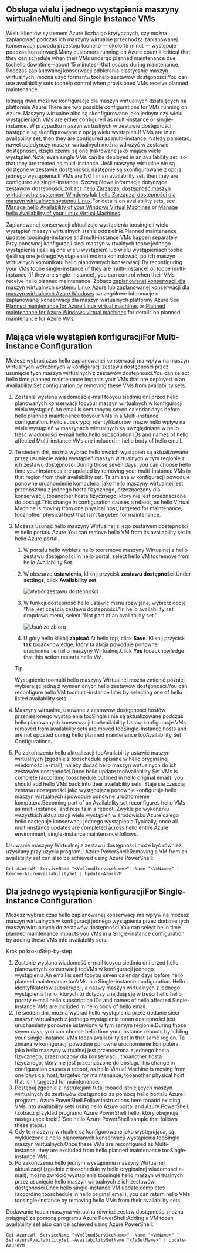 

## <a name="multi-and-single-instance-vms"></a><span data-ttu-id="c934e-101">Obsługa wielu i jednego wystąpienia maszyny wirtualne</span><span class="sxs-lookup"><span data-stu-id="c934e-101">Multi and Single Instance VMs</span></span>
<span data-ttu-id="c934e-102">Wielu klientów systemem Azure liczba go krytycznych, czy można zaplanować podczas ich maszyny wirtualne przechodzą zaplanowanej konserwacji powodu przestoju toohello — około 15 minut — występuje podczas konserwacji.</span><span class="sxs-lookup"><span data-stu-id="c934e-102">Many customers running on Azure count it critical that they can schedule when their VMs undergo planned maintenance due toohello downtime--about 15 minutes--that occurs during maintenance.</span></span> <span data-ttu-id="c934e-103">Podczas zaplanowanej konserwacji odbierania elastycznie maszyn wirtualnych, można użyć formantu toohelp zestawów dostępności.</span><span class="sxs-lookup"><span data-stu-id="c934e-103">You can use availability sets toohelp control when provisioned VMs receive planned maintenance.</span></span>

<span data-ttu-id="c934e-104">Istnieją dwie możliwe konfiguracje dla maszyn wirtualnych działających na platformie Azure.</span><span class="sxs-lookup"><span data-stu-id="c934e-104">There are two possible configurations for VMs running on Azure.</span></span> <span data-ttu-id="c934e-105">Maszyny wirtualne albo są skonfigurowane jako jednym czy wielu wystąpieniach.</span><span class="sxs-lookup"><span data-stu-id="c934e-105">VMs are either configured as multi-instance or single-instance.</span></span> <span data-ttu-id="c934e-106">W przypadku maszyn wirtualnych w zestawie dostępności, następnie są skonfigurowane z opcją wielu wystąpień.</span><span class="sxs-lookup"><span data-stu-id="c934e-106">If VMs are in an availability set, then they are configured as multi-instance.</span></span> <span data-ttu-id="c934e-107">Należy pamiętać, nawet pojedynczy maszyn wirtualnych można wdrożyć w zestawie dostępności, dzięki czemu są one traktowane jako mająca wiele wystąpień.</span><span class="sxs-lookup"><span data-stu-id="c934e-107">Note, even single VMs can be deployed in an availability set, so that they are treated as multi-instance.</span></span> <span data-ttu-id="c934e-108">Jeśli maszyny wirtualne nie są dostępne w zestawie dostępności, następnie są skonfigurowane z opcją jednego wystąpienia.</span><span class="sxs-lookup"><span data-stu-id="c934e-108">If VMs are NOT in an availability set, then they are configured as single-instance.</span></span>  <span data-ttu-id="c934e-109">Szczegółowe informacje dotyczące zestawów dostępności, zobacz [hello Zarządzaj dostępność maszyn wirtualnych z systemem Windows](../articles/virtual-machines/windows/manage-availability.md?toc=%2fazure%2fvirtual-machines%2fwindows%2ftoc.json) lub [hello Zarządzaj dostępności dla maszyn wirtualnych systemu Linux](../articles/virtual-machines/linux/manage-availability.md?toc=%2fazure%2fvirtual-machines%2flinux%2ftoc.json).</span><span class="sxs-lookup"><span data-stu-id="c934e-109">For details on availability sets, see [Manage hello Availability of your Windows Virtual Machines](../articles/virtual-machines/windows/manage-availability.md?toc=%2fazure%2fvirtual-machines%2fwindows%2ftoc.json) or [Manage hello Availability of your Linux Virtual Machines](../articles/virtual-machines/linux/manage-availability.md?toc=%2fazure%2fvirtual-machines%2flinux%2ftoc.json).</span></span>

<span data-ttu-id="c934e-110">Zaplanowanej konserwacji aktualizuje wystąpienia toosingle i wielu wystąpień maszyn wirtualnych stanie oddzielnie.</span><span class="sxs-lookup"><span data-stu-id="c934e-110">Planned maintenance updates toosingle-instance and multi-instance VMs happen separately.</span></span> <span data-ttu-id="c934e-111">Przy ponownej konfiguracji sieci maszyn wirtualnych toobe jednego wystąpienia (jeśli są one wielu wystąpień) lub wielu wystąpieniach toobe (jeśli są one jednego wystąpienia) można kontrolować, po ich maszyn wirtualnych komunikatu hello planowanych konserwacji.</span><span class="sxs-lookup"><span data-stu-id="c934e-111">By reconfiguring your VMs toobe single-instance (if they are multi-instance) or toobe multi-instance (if they are single-instance), you can control when their VMs receive hello planned maintenance.</span></span> <span data-ttu-id="c934e-112">Zobacz [zaplanowanej konserwacji dla maszyn wirtualnych systemu Linux Azure](../articles/virtual-machines/linux/planned-maintenance.md?toc=%2fazure%2fvirtual-machines%2flinux%2ftoc.json) lub [zaplanowanej konserwacji dla maszyn wirtualnych Azure Windows](../articles/virtual-machines/windows/planned-maintenance.md?toc=%2fazure%2fvirtual-machines%2fwindows%2ftoc.json) szczegółowe informacje o zaplanowanej konserwacji dla maszyn wirtualnych platformy Azure.</span><span class="sxs-lookup"><span data-stu-id="c934e-112">See [Planned maintenance for Azure Linux virtual machines](../articles/virtual-machines/linux/planned-maintenance.md?toc=%2fazure%2fvirtual-machines%2flinux%2ftoc.json) or [Planned maintenance for Azure Windows virtual machines](../articles/virtual-machines/windows/planned-maintenance.md?toc=%2fazure%2fvirtual-machines%2fwindows%2ftoc.json) for details on planned maintenance for Azure VMs.</span></span>

## <a name="for-multi-instance-configuration"></a><span data-ttu-id="c934e-113">Mająca wiele wystąpień konfiguracji</span><span class="sxs-lookup"><span data-stu-id="c934e-113">For Multi-instance Configuration</span></span>
<span data-ttu-id="c934e-114">Możesz wybrać czas hello zaplanowanej konserwacji ma wpływ na maszyn wirtualnych wdrożonych w konfiguracji zestawu dostępności przez usunięcie tych maszyn wirtualnych z zestawów dostępności.</span><span class="sxs-lookup"><span data-stu-id="c934e-114">You can select hello time planned maintenance impacts your VMs that are deployed in an Availability Set configuration by removing these VMs from availability sets.</span></span>

1. <span data-ttu-id="c934e-115">Zostanie wysłana wiadomość e-mail tooyou siedmiu dni przed hello planowanych konserwacji tooyour maszyn wirtualnych w konfiguracji wielu wystąpień.</span><span class="sxs-lookup"><span data-stu-id="c934e-115">An email is sent tooyou seven calendar days before hello planned maintenance tooyour VMs in a Multi-instance configuration.</span></span> <span data-ttu-id="c934e-116">Hello subskrypcji identyfikatorów i nazw hello wpływ na wiele wystąpień w maszynach wirtualnych są uwzględniane w hello treść wiadomości e-mail hello.</span><span class="sxs-lookup"><span data-stu-id="c934e-116">hello subscription IDs and names of hello affected Multi-instance VMs are included in hello body of hello email.</span></span>
2. <span data-ttu-id="c934e-117">Te siedem dni, można wybrać hello swoich wystąpień są aktualizowane przez usunięcie wielu wystąpień maszyn wirtualnych w tym regionie z ich zestawu dostępności.</span><span class="sxs-lookup"><span data-stu-id="c934e-117">During those seven days, you can choose hello time your instances are updated by removing your multi-instance VMs in that region from their availability set.</span></span> <span data-ttu-id="c934e-118">Ta zmiana w konfiguracji powoduje ponowne uruchomienie komputera, jako hello maszyny wirtualnej jest przenoszona z jednego hosta fizycznego, przeznaczony dla konserwacji, tooanother hosta fizycznego, który nie jest przeznaczone do obsługi.</span><span class="sxs-lookup"><span data-stu-id="c934e-118">This change in configuration causes a reboot, as hello Virtual Machine is moving from one physical host, targeted for maintenance, tooanother physical host that isn’t targeted for maintenance.</span></span>
3. <span data-ttu-id="c934e-119">Możesz usunąć hello maszyny Wirtualnej z jego zestawem dostępności w hello portalu Azure.</span><span class="sxs-lookup"><span data-stu-id="c934e-119">You can remove hello VM from its availability set in hello Azure portal.</span></span>

   1. <span data-ttu-id="c934e-120">W portalu hello wybierz hello tooremove maszyny Wirtualnej z hello zestawu dostępności.</span><span class="sxs-lookup"><span data-stu-id="c934e-120">In hello portal, select hello VM tooremove from hello Availability Set.</span></span>  

   2. <span data-ttu-id="c934e-121">W obszarze **ustawienia**, kliknij przycisk **zestawu dostępności**.</span><span class="sxs-lookup"><span data-stu-id="c934e-121">Under **settings**, click **Availability set**.</span></span>

      ![Wybór zestawu dostępności](./media/virtual-machines-planned-maintenance-schedule/availabilitysetselection.png)

   3. <span data-ttu-id="c934e-123">W funkcji dostępność hello ustawić menu rozwijane, wybierz opcję "Nie jest częścią zestawu dostępności."</span><span class="sxs-lookup"><span data-stu-id="c934e-123">In hello availability set dropdown menu, select “Not part of an availability set.”</span></span>

      ![Usuń ze zbioru](./media/virtual-machines-planned-maintenance-schedule/availabilitysetwarning.png)

   4. <span data-ttu-id="c934e-125">U góry hello kliknij **zapisać**.</span><span class="sxs-lookup"><span data-stu-id="c934e-125">At hello top, click **Save**.</span></span> <span data-ttu-id="c934e-126">Kliknij przycisk **tak** tooacknowledge, który ta akcja powoduje ponowne uruchomienie hello maszyny Wirtualnej.</span><span class="sxs-lookup"><span data-stu-id="c934e-126">Click **Yes** tooacknowledge that this action restarts hello VM.</span></span>

   >[!TIP]
   ><span data-ttu-id="c934e-127">Wystąpienie toomulti hello maszyny Wirtualnej można zmienić później, wybierając jedną z wymienionych hello zestawów dostępności.</span><span class="sxs-lookup"><span data-stu-id="c934e-127">You can reconfigure hello VM toomulti-instance later by selecting one of hello listed availability sets.</span></span>

4. <span data-ttu-id="c934e-128">Maszyny wirtualne, usuwane z zestawów dostępności hostów przeniesionego wystąpienia tooSingle i nie są aktualizowane podczas hello planowanych konserwacji tooAvailability Ustaw konfiguracje.</span><span class="sxs-lookup"><span data-stu-id="c934e-128">VMs removed from availability sets are moved tooSingle-Instance hosts and are not updated during hello planned maintenance tooAvailability Set Configurations.</span></span>
5. <span data-ttu-id="c934e-129">Po zakończeniu hello aktualizacji tooAvailability ustawić maszyn wirtualnych (zgodnie z tooschedule opisane w hello oryginalnej wiadomości e-mail), należy dodać hello maszyn wirtualnych do ich zestawów dostępności.</span><span class="sxs-lookup"><span data-stu-id="c934e-129">Once hello update tooAvailability Set VMs is complete (according tooschedule outlined in hello original email), you should add hello VMs back into their availability sets.</span></span> <span data-ttu-id="c934e-130">Staje się częścią zestawu dostępności jako występująca ponownie konfiguruje hello maszyn wirtualnych i powoduje ponowne uruchomienie komputera.</span><span class="sxs-lookup"><span data-stu-id="c934e-130">Becoming part of an Availability set reconfigures hello VMs as multi-instance, and results in a reboot.</span></span> <span data-ttu-id="c934e-131">Zwykle po wykonaniu wszystkich aktualizacji wielu wystąpień w środowisku Azure całego hello następuje konserwacji jednego wystąpienia.</span><span class="sxs-lookup"><span data-stu-id="c934e-131">Typically, once all multi-instance updates are completed across hello entire Azure environment, single-instance maintenance follows.</span></span>

<span data-ttu-id="c934e-132">Usuwanie maszyny Wirtualnej z zestawu dostępności może być również uzyskany przy użyciu programu Azure PowerShell:</span><span class="sxs-lookup"><span data-stu-id="c934e-132">Removing a VM from an availability set can also be achieved using Azure PowerShell:</span></span>

```
Get-AzureVM -ServiceName "<VmCloudServiceName>" -Name "<VmName>" | Remove-AzureAvailabilitySet | Update-AzureVM
```

## <a name="for-single-instance-configuration"></a><span data-ttu-id="c934e-133">Dla jednego wystąpienia konfiguracji</span><span class="sxs-lookup"><span data-stu-id="c934e-133">For Single-instance Configuration</span></span>
<span data-ttu-id="c934e-134">Możesz wybrać czas hello zaplanowanej konserwacji ma wpływ na możesz maszyn wirtualnych w konfiguracji jednego wystąpienia przez dodanie tych maszyn wirtualnych do zestawów dostępności.</span><span class="sxs-lookup"><span data-stu-id="c934e-134">You can select hello time planned maintenance impacts you VMs in a Single-instance configuration by adding these VMs into availability sets.</span></span>

<span data-ttu-id="c934e-135">Krok po kroku</span><span class="sxs-lookup"><span data-stu-id="c934e-135">Step-by-step</span></span>

1. <span data-ttu-id="c934e-136">Zostanie wysłana wiadomość e-mail tooyou siedmiu dni przed hello planowanych konserwacji tooVMs w konfiguracji jednego wystąpienia.</span><span class="sxs-lookup"><span data-stu-id="c934e-136">An email is sent tooyou seven calendar days before hello planned maintenance tooVMs in a Single-instance configuration.</span></span> <span data-ttu-id="c934e-137">Hello identyfikatorów subskrypcji, a nazwy maszyn wirtualnych z jednego wystąpienia hello, których to dotyczy znajdują się w treści hello hello poczty e-mail.</span><span class="sxs-lookup"><span data-stu-id="c934e-137">hello subscription IDs and names of hello affected Single-Instance VMs are included in hello body of hello email.</span></span>
2. <span data-ttu-id="c934e-138">Te siedem dni, można wybrać hello wystąpienia przez dodanie sieci maszyn wirtualnych z jednego wystąpienia tooan dostępności jest uruchamiany ponownie ustawiony w tym samym regionie.</span><span class="sxs-lookup"><span data-stu-id="c934e-138">During those seven days, you can choose hello time your instance reboots by adding your Single-instance VMs tooan availability set in that same region.</span></span> <span data-ttu-id="c934e-139">Ta zmiana w konfiguracji powoduje ponowne uruchomienie komputera, jako hello maszyny wirtualnej jest przenoszona z jednego hosta fizycznego, przeznaczony dla konserwacji, tooanother hosta fizycznego, który nie jest przeznaczone do obsługi.</span><span class="sxs-lookup"><span data-stu-id="c934e-139">This change in configuration causes a reboot, as hello Virtual Machine is moving from one physical host, targeted for maintenance, tooanother physical host that isn’t targeted for maintenance.</span></span>
3. <span data-ttu-id="c934e-140">Postępuj zgodnie z instrukcjami tutaj tooadd istniejących maszyn wirtualnych do zestawów dostępności za pomocą hello portalu Azure i programu Azure PowerShell.</span><span class="sxs-lookup"><span data-stu-id="c934e-140">Follow instructions here tooadd existing VMs into availability sets using hello Azure portal and Azure PowerShell.</span></span> <span data-ttu-id="c934e-141">(Zobacz przykład programu Azure PowerShell hello, który obejmuje następujące kroki.)</span><span class="sxs-lookup"><span data-stu-id="c934e-141">(See hello Azure PowerShell sample that follows these steps.)</span></span>
4. <span data-ttu-id="c934e-142">Gdy te maszyny wirtualne są konfigurowane jako występująca, są wykluczone z hello planowanych konserwacji wystąpienia tooSingle maszyn wirtualnych.</span><span class="sxs-lookup"><span data-stu-id="c934e-142">Once these VMs are reconfigured as Multi-instance, they are excluded from hello planned maintenance tooSingle-instance VMs.</span></span>
5. <span data-ttu-id="c934e-143">Po zakończeniu hello jednym wystąpieniu maszyny Wirtualnej aktualizacji (zgodnie z tooschedule w hello oryginalnej wiadomości e-mail), można zwrócić wystąpienia toosingle hello maszyn wirtualnych przez usunięcie hello maszyn wirtualnych z ich zestawów dostępności.</span><span class="sxs-lookup"><span data-stu-id="c934e-143">Once hello single-instance VM update completes (according tooschedule in hello original email), you can return hello VMs toosingle-instance by removing hello VMs from their availability sets.</span></span>

<span data-ttu-id="c934e-144">Dodawanie tooan maszyna wirtualna również zestaw dostępności można osiągnąć za pomocą programu Azure PowerShell:</span><span class="sxs-lookup"><span data-stu-id="c934e-144">Adding a VM tooan availability set also can be achieved using Azure PowerShell:</span></span>

    Get-AzureVM -ServiceName "<VmCloudServiceName>" -Name "<VmName>" | Set-AzureAvailabilitySet -AvailabilitySetName "<AvSetName>" | Update-AzureVM

<!--Anchors-->



<!--Link references-->
[Virtual Machines Manage Availability]: virtual-machines-windows-tutorial.md
[Understand planned versus unplanned maintenance]: virtual-machines-manage-availability.md#Understand-planned-versus-unplanned-maintenance/
